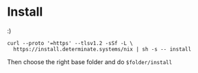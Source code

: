 # Install

:)

```
curl --proto '=https' --tlsv1.2 -sSf -L \
  https://install.determinate.systems/nix | sh -s -- install
```

Then choose the right base folder and do `$folder/install`
